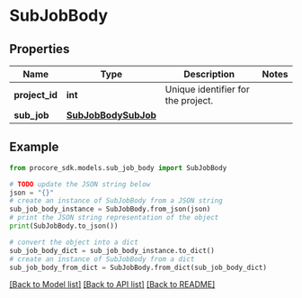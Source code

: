 # SubJobBody


## Properties

Name | Type | Description | Notes
------------ | ------------- | ------------- | -------------
**project_id** | **int** | Unique identifier for the project. | 
**sub_job** | [**SubJobBodySubJob**](SubJobBodySubJob.md) |  | 

## Example

```python
from procore_sdk.models.sub_job_body import SubJobBody

# TODO update the JSON string below
json = "{}"
# create an instance of SubJobBody from a JSON string
sub_job_body_instance = SubJobBody.from_json(json)
# print the JSON string representation of the object
print(SubJobBody.to_json())

# convert the object into a dict
sub_job_body_dict = sub_job_body_instance.to_dict()
# create an instance of SubJobBody from a dict
sub_job_body_from_dict = SubJobBody.from_dict(sub_job_body_dict)
```
[[Back to Model list]](../README.md#documentation-for-models) [[Back to API list]](../README.md#documentation-for-api-endpoints) [[Back to README]](../README.md)


